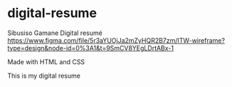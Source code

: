 # digital-resume
Sibusiso Gamane 
Digital resumé
https://www.figma.com/file/5r3aYUOjJa2mZyHQR2B7zm/ITW-wireframe?type=design&node-id=0%3A1&t=9SmCV8YEgLDrtABx-1


Made with HTML and CSS

This is my digital resume
